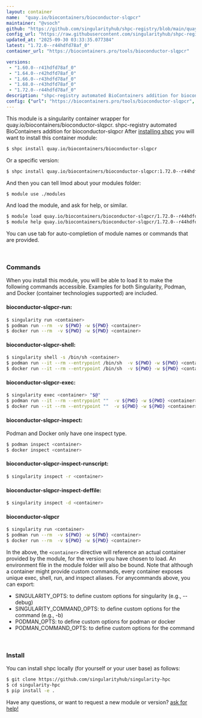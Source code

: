 ```yaml
---
layout: container
name:  "quay.io/biocontainers/bioconductor-slqpcr"
maintainer: "@vsoch"
github: "https://github.com/singularityhub/shpc-registry/blob/main/quay.io/biocontainers/bioconductor-slqpcr/container.yaml"
config_url: "https://raw.githubusercontent.com/singularityhub/shpc-registry/main/quay.io/biocontainers/bioconductor-slqpcr/container.yaml"
updated_at: "2025-09-30 03:33:35.077384"
latest: "1.72.0--r44hdfd78af_0"
container_url: "https://biocontainers.pro/tools/bioconductor-slqpcr"

versions:
 - "1.60.0--r41hdfd78af_0"
 - "1.64.0--r42hdfd78af_0"
 - "1.66.0--r43hdfd78af_0"
 - "1.68.0--r43hdfd78af_0"
 - "1.72.0--r44hdfd78af_0"
description: "shpc-registry automated BioContainers addition for bioconductor-slqpcr"
config: {"url": "https://biocontainers.pro/tools/bioconductor-slqpcr", "maintainer": "@vsoch", "description": "shpc-registry automated BioContainers addition for bioconductor-slqpcr", "latest": {"1.72.0--r44hdfd78af_0": "sha256:eff2fa194b88c733c9d2c6848a81229e0aeeae48658ad26f3044ea6bf35645a3"}, "tags": {"1.60.0--r41hdfd78af_0": "sha256:efa71bb02c1e23e82ffdb239d22c1eebae2bb0e8384f3e53ee0f3fad987a5ed6", "1.64.0--r42hdfd78af_0": "sha256:d6445df280a63bb0fade09a9553bc3252c58661ab7b2f0ea7164c6b1cfb40b5e", "1.66.0--r43hdfd78af_0": "sha256:5089287a82b4632c0bdd37c5b65498d0a3280674c0144261fad004c0a03921ed", "1.68.0--r43hdfd78af_0": "sha256:7b4526ee19b7ceab05722138b7664024d564ed641046cfa47b03900bc95a003f", "1.72.0--r44hdfd78af_0": "sha256:eff2fa194b88c733c9d2c6848a81229e0aeeae48658ad26f3044ea6bf35645a3"}, "docker": "quay.io/biocontainers/bioconductor-slqpcr"}
---
```


This module is a singularity container wrapper for quay.io/biocontainers/bioconductor-slqpcr.
shpc-registry automated BioContainers addition for bioconductor-slqpcr
After [installing shpc](#install) you will want to install this container module:


```bash
$ shpc install quay.io/biocontainers/bioconductor-slqpcr
```

Or a specific version:

```bash
$ shpc install quay.io/biocontainers/bioconductor-slqpcr:1.72.0--r44hdfd78af_0
```

And then you can tell lmod about your modules folder:

```bash
$ module use ./modules
```

And load the module, and ask for help, or similar.

```bash
$ module load quay.io/biocontainers/bioconductor-slqpcr/1.72.0--r44hdfd78af_0
$ module help quay.io/biocontainers/bioconductor-slqpcr/1.72.0--r44hdfd78af_0
```

You can use tab for auto-completion of module names or commands that are provided.

<br>

### Commands

When you install this module, you will be able to load it to make the following commands accessible.
Examples for both Singularity, Podman, and Docker (container technologies supported) are included.

#### bioconductor-slqpcr-run:

```bash
$ singularity run <container>
$ podman run --rm  -v ${PWD} -w ${PWD} <container>
$ docker run --rm  -v ${PWD} -w ${PWD} <container>
```

#### bioconductor-slqpcr-shell:

```bash
$ singularity shell -s /bin/sh <container>
$ podman run --it --rm --entrypoint /bin/sh  -v ${PWD} -w ${PWD} <container>
$ docker run --it --rm --entrypoint /bin/sh  -v ${PWD} -w ${PWD} <container>
```

#### bioconductor-slqpcr-exec:

```bash
$ singularity exec <container> "$@"
$ podman run --it --rm --entrypoint ""  -v ${PWD} -w ${PWD} <container> "$@"
$ docker run --it --rm --entrypoint ""  -v ${PWD} -w ${PWD} <container> "$@"
```

#### bioconductor-slqpcr-inspect:

Podman and Docker only have one inspect type.

```bash
$ podman inspect <container>
$ docker inspect <container>
```

#### bioconductor-slqpcr-inspect-runscript:

```bash
$ singularity inspect -r <container>
```

#### bioconductor-slqpcr-inspect-deffile:

```bash
$ singularity inspect -d <container>
```



#### bioconductor-slqpcr

```bash
$ singularity run <container>
$ podman run --rm  -v ${PWD} -w ${PWD} <container>
$ docker run --rm  -v ${PWD} -w ${PWD} <container>
```


In the above, the `<container>` directive will reference an actual container provided
by the module, for the version you have chosen to load. An environment file in the
module folder will also be bound. Note that although a container
might provide custom commands, every container exposes unique exec, shell, run, and
inspect aliases. For anycommands above, you can export:

 - SINGULARITY_OPTS: to define custom options for singularity (e.g., --debug)
 - SINGULARITY_COMMAND_OPTS: to define custom options for the command (e.g., -b)
 - PODMAN_OPTS: to define custom options for podman or docker
 - PODMAN_COMMAND_OPTS: to define custom options for the command

<br>

### Install

You can install shpc locally (for yourself or your user base) as follows:

```bash
$ git clone https://github.com/singularityhub/singularity-hpc
$ cd singularity-hpc
$ pip install -e .
```

Have any questions, or want to request a new module or version? [ask for help!](https://github.com/singularityhub/singularity-hpc/issues)